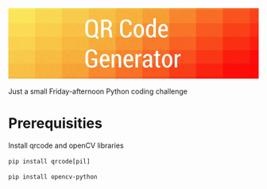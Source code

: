 <img src="https://github.com/varjakw/QRGenerator/blob/main/QRGenerator.jpg"/>

Just a small Friday-afternoon Python coding challenge

# Prerequisities
 Install qrcode and openCV libraries
 
 
```pip install qrcode[pil]```

```pip install opencv-python```


